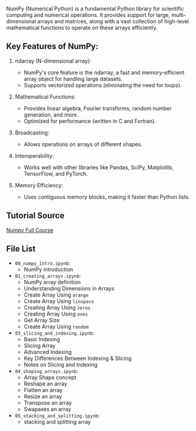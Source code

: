 NumPy (Numerical Python) is a fundamental Python library for scientific computing and numerical operations. It provides support for large, multi-dimensional arrays and matrices, along with a vast collection of high-level mathematical functions to operate on these arrays efficiently.

## Key Features of NumPy:

1. ndarray (N-dimensional array):
    - NumPy's core feature is the ndarray, a fast and memory-efficient array object for handling large datasets.
    - Supports vectorized operations (eliminating the need for loops).

2. Mathematical Functions:
    - Provides linear algebra, Fourier transforms, random number generation, and more.
    - Optimized for performance (written in C and Fortran).

3. Broadcasting:
    - Allows operations on arrays of different shapes.

4. Interoperability:
    - Works well with other libraries like Pandas, SciPy, Matplotlib, TensorFlow, and PyTorch.

5. Memory Efficiency:
    - Uses contiguous memory blocks, making it faster than Python lists.
  
## Tutorial Source

[Numpy Full Course](https://www.youtube.com/watch?v=8Y0qQEh7dJg)

## File List
- `00_numpy_intro.ipynb`:
    - NumPy introduction
- `01_creating_arrays.ipynb`:
    - NumPy array definition
    - Understanding Dimensions in Arrays
    - Create Array Using `arange`
    - Create Array Using `linspace`
    - Creating Array Using `zeros`
    - Creating Array Using `ones`
    - Get Array Size
    - Create Array Using `random`
- `03_slicing_and_indexing.ipynb`:
    - Basic Indexing
    - Slicing Array
    - Advanced Indexing
    - Key Differences Between Indexing & Slicing
    - Notes on Slicing and Indexing
- `04_shaping_arrays.ipynb`:
    - Array Shape concept
    - Reshape an array
    - Flatten an array
    - Resize an array
    - Transpose an array
    - Swapaxes an array
- `05_stacking_and_splitting.ipynb`:
    - stacking and splitting array
